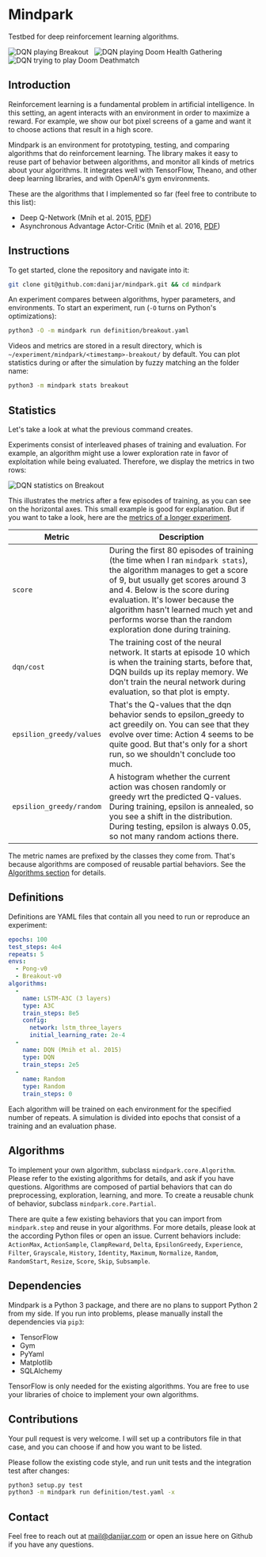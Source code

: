 Mindpark
========

Testbed for deep reinforcement learning algorithms.

![DQN playing Breakout](http://imgur.com/zmwTvUx.gif)&nbsp;&nbsp;
![DQN playing Doom Health Gathering](http://imgur.com/ADsdHUM.gif)&nbsp;&nbsp;
![DQN trying to play Doom Deathmatch](http://imgur.com/WKDVGtx.gif)

## Introduction

Reinforcement learning is a fundamental problem in artificial intelligence. In
this setting, an agent interacts with an environment in order to maximize a
reward. For example, we show our bot pixel screens of a game and want it to
choose actions that result in a high score.

Mindpark is an environment for prototyping, testing, and comparing algorithms
that do reinforcement learning. The library makes it easy to reuse part of
behavior between algorithms, and monitor all kinds of metrics about your
algorithms. It integrates well with TensorFlow, Theano, and other deep learning
libraries, and with OpenAI's gym environments.

These are the algorithms that I implemented so far (feel free to contribute to
this list):

- Deep Q-Network (Mnih et al. 2015, [PDF][dqn-paper])
- Asynchronous Advantage Actor-Critic (Mnih et al. 2016, [PDF][a3c-paper])

[dqn-paper]: https://storage.googleapis.com/deepmind-data/assets/papers/DeepMindNature14236Paper.pdf
[a3c-paper]: https://arxiv.org/pdf/1602.01783v2.pdf

## Instructions

To get started, clone the repository and navigate into it:

```sh
git clone git@github.com:danijar/mindpark.git && cd mindpark
```

An experiment compares between algorithms, hyper parameters, and environments.
To start an experiment, run (`-O` turns on Python's optimizations):

```sh
python3 -O -m mindpark run definition/breakout.yaml
```

Videos and metrics are stored in a result directory, which is
`~/experiment/mindpark/<timestamp>-breakout/` by default. You can plot
statistics during or after the simulation by fuzzy matching an the folder name:

```sh
python3 -m mindpark stats breakout
```

## Statistics

Let's take a look at what the previous command creates.

Experiments consist of interleaved phases of training and evaluation. For
example, an algorithm might use a lower exploration rate in favor of
exploitation while being evaluated. Therefore, we display the metrics in two
rows:

![DQN statistics on Breakout](http://i.imgur.com/eh1K0Zl.png)

This illustrates the metrics after a few episodes of training, as you can see
on the horizontal axes. This small example is good for explanation. But if you
want to take a look, here are the [metrics of a longer
experiment][metrics-long].

| Metric | Description |
| ------ | ----------- |
| `score` | During the first 80 episodes of training (the time when I ran `mindpark stats`), the algorithm manages to get a score of 9, but usually get scores around 3 and 4. Below is the score during evaluation. It's lower because the algorithm hasn't learned much yet and performs worse than the random exploration done during training. |
| `dqn/cost` | The training cost of the neural network. It starts at episode 10 which is when the training starts, before that, DQN builds up its replay memory. We don't train the neural network during evaluation, so that plot is empty. |
| `epsilion_greedy/values` | That's the Q-values that the dqn behavior sends to epsilon_greedy to act greedily on. You can see that they evolve over time: Action 4 seems to be quite good. But that's only for a short run, so we shouldn't conclude too much. |
| `epsilion_greedy/random` | A histogram whether the current action was chosen randomly or greedy wrt the predicted Q-values. During training, epsilon is annealed, so you see a shift in the distribution. During testing, epsilon is always 0.05, so not many random actions there. |

The metric names are prefixed by the classes they come from. That's because
algorithms are composed of reusable partial behaviors. See the [Algorithms
section](#algorithms) for details.

[metrics-long]: http://i.imgur.com/qZBR7nB.png

## Definitions

Definitions are YAML files that contain all you need to run or reproduce an
experiment:

```yaml
epochs: 100
test_steps: 4e4
repeats: 5
envs:
  - Pong-v0
  - Breakout-v0
algorithms:
  -
    name: LSTM-A3C (3 layers)
    type: A3C
    train_steps: 8e5
    config:
      network: lstm_three_layers
      initial_learning_rate: 2e-4
  -
    name: DQN (Mnih et al. 2015)
    type: DQN
    train_steps: 2e5
  -
    name: Random
    type: Random
    train_steps: 0
```

Each algorithm will be trained on each environment for the specified number of
repeats. A simulation is divided into epochs that consist of a training and an
evaluation phase.

## Algorithms

To implement your own algorithm, subclass `mindpark.core.Algorithm`. Please
refer to the existing algorithms for details, and ask if you have questions.
Algorithms are composed of partial behaviors that can do preprocessing,
exploration, learning, and more. To create a reusable chunk of behavior,
subclass `mindpark.core.Partial`.

There are quite a few existing behaviors that you can import from
`mindpark.step` and reuse in your algorithms. For more details, please look at
the according Python files or open an issue. Current behaviors include:
`ActionMax`, `ActionSample`, `ClampReward`, `Delta`, `EpsilonGreedy`,
`Experience`, `Filter`, `Grayscale`, `History`, `Identity`, `Maximum`,
`Normalize`, `Random`, `RandomStart`, `Resize`, `Score`, `Skip`, `Subsample`.

## Dependencies

Mindpark is a Python 3 package, and there are no plans to support Python 2 from
my side. If you run into problems, please manually install the dependencies via
`pip3`:

- TensorFlow
- Gym
- PyYaml
- Matplotlib
- SQLAlchemy

TensorFlow is only needed for the existing algorithms. You are free to use your
libraries of choice to implement your own algorithms.

## Contributions

Your pull request is very welcome. I will set up a contributors file in that
case, and you can choose if and how you want to be listed.

Please follow the existing code style, and run unit tests and the integration
test after changes:

```sh
python3 setup.py test
python3 -m mindpark run definition/test.yaml -x
```

## Contact

Feel free to reach out at [mail@danijar.com](mailto:mail@danijar.com) or open
an issue here on Github if you have any questions.
